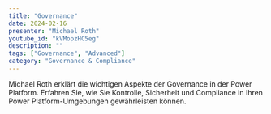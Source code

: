 ```yaml
---
title: "Governance"
date: 2024-02-16
presenter: "Michael Roth"
youtube_id: "kVMopzHC5eg"
description: ""
tags: ["Governance", "Advanced"]
category: "Governance & Compliance"
---
```


Michael Roth erklärt die wichtigen Aspekte der Governance in der Power Platform. Erfahren Sie, wie Sie Kontrolle, Sicherheit und Compliance in Ihren Power Platform-Umgebungen gewährleisten können.
